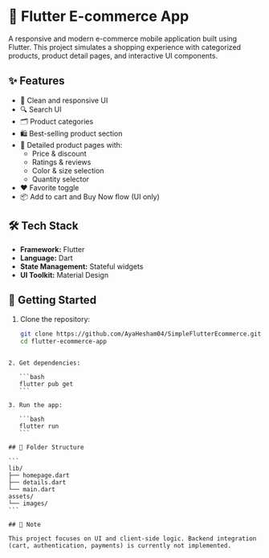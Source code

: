 # 🛒 Flutter E-commerce App

A responsive and modern e-commerce mobile application built using Flutter. This project simulates a shopping experience with categorized products, product detail pages, and interactive UI components.

## ✨ Features

- 📱 Clean and responsive UI
- 🔍 Search UI
- 🗂 Product categories
- 🛍 Best-selling product section
- 🧾 Detailed product pages with:
  - Price & discount
  - Ratings & reviews
  - Color & size selection
  - Quantity selector
- ❤️ Favorite toggle
- 📦 Add to cart and Buy Now flow (UI only)

## 🛠 Tech Stack

- **Framework:** Flutter
- **Language:** Dart
- **State Management:** Stateful widgets
- **UI Toolkit:** Material Design

## 🚀 Getting Started

1. Clone the repository:
   ```bash
   git clone https://github.com/AyaHesham04/SimpleFlutterEcommerce.git
   cd flutter-ecommerce-app
````

2. Get dependencies:

   ```bash
   flutter pub get
   ```

3. Run the app:

   ```bash
   flutter run
   ```

## 📁 Folder Structure

```
lib/
├── homepage.dart
├── details.dart
└── main.dart
assets/
└── images/
```

## 📌 Note

This project focuses on UI and client-side logic. Backend integration (cart, authentication, payments) is currently not implemented.

